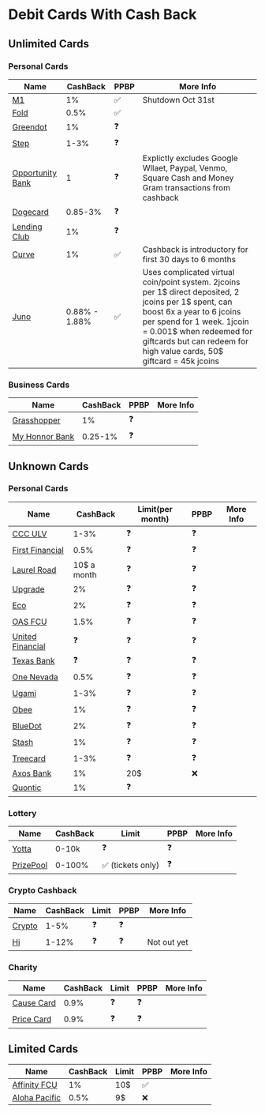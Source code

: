 # Debit Cards With Cash Back

## Unlimited Cards

### Personal Cards
|Name|CashBack|PPBP|More Info|
|---|---|---|---|
|[M1](https://m1.com)|1%|:white_check_mark:|Shutdown Oct 31st
|[Fold](https://foldapp.com)|0.5%|:white_check_mark:|
|[Greendot](https://greendot.com)|1%|:question:|
|[Step](https://step.com)|1-3%|:question:|
|[Opportunity Bank](https://opportunitybank.com)|1|:question:|Explictly excludes Google Wllaet, Paypal, Venmo, Square Cash and Money Gram transactions from cashback|
|[Dogecard](https://dogecard.co)|0.85-3%|:question:|
|[Lending Club](https://lendingclub.com)|1%|:question:|
|[Curve](https://curve.com)|1%|:white_check_mark:|Cashback is introductory for first 30 days to 6 months
|[Juno](https://juno.finance)|0.88% - 1.88%|:white_check_mark:| Uses complicated virtual coin/point system. 2jcoins per 1$ direct deposited, 2 jcoins per 1$ spent, can boost 6x a year to 6 jcoins per spend for 1 week. 1jcoin = 0.001$ when redeemed for giftcards but can redeem for high value cards, 50$ giftcard = 45k jcoins|

### Business Cards
|Name|CashBack|PPBP|More Info|
|---|---|---|---|
|[Grasshopper](https://grasshopper.bank)|1%|:question:|
|[My Honnor Bank](https://myhonorbank.com)|0.25-1%|:question:|

## Unknown Cards

### Personal Cards
|Name|CashBack|Limit(per month)|PPBP|More Info|
|---|---|---|---|---|
|[CCC ULV](https://ccculv.org)|1-3%|:question:|:question:|
|[First Financial](https://firstfinancial.org)|0.5%|:question:|:question:|
|[Laurel Road](https://laurelroad.com)|10$ a month|:question:|:question:|
|[Upgrade](https://upgrade.com)|2%|:question:|:question:|
|[Eco](https://ecoapp.com)|2%|:question:|:question:|
|[OAS FCU](https://oasfcu.org)|1.5%|:question:|:question:|
|[United Financial](https://unitedfinancialcu.org)|:question:|:question:|:question:|
|[Texas Bank](https://texasbnk.com)|:question:|:question:|:question:|
|[One Nevada](https://onenevada.org)|0.5%|:question:|:question:|
|[Ugami](https://ugami.com/)|1-3%|:question:|:question:|
|[Obee](https://obee.com)|1%|:question:|:question:|
|[BlueDot](https://thebluedot.co)|2%|:question:|:question:|
|[Stash](https://stash.com)|1%|:question:|:question:|
|[Treecard](https://treecard.org)|1-3%|:question:|:question:|
|[Axos Bank](https://axosbank.com)|1%|20$|:x:|
|[Quontic](https://quontic.com)|1%|:question:|

### Lottery
|Name|CashBack|Limit|PPBP|More Info|
|---|---|---|---|---|
|[Yotta](https://withyotta.com)|0-10k|:question:|:question:|
|[PrizePool](https://getprizepool.com)|0-100%|:white_check_mark: (tickets only)|:question:|

### Crypto Cashback
|Name|CashBack|Limit|PPBP|More Info|
|---|---|---|---|---|
|[Crypto](https://crypto.com)|1-5%|:question:|:question:|
|[Hi](https://hi.com)|1-12%|:question:|:question:|Not out yet

### Charity
|Name|CashBack|Limit|PPBP|More Info|
|---|---|---|---|---|
|[Cause Card](https://getcausecard.com)|0.9%|:question:|:question:|
|[Price Card](https://paywithpride.com)|0.9%|:question:|:question:|

## Limited Cards
|Name|CashBack|Limit|PPBP|More Info|
|---|---|---|---|---|
|[Affinity FCU](https://affinityfcu.com)|1%|10$|:white_check_mark:|
|[Aloha Pacific](https://alohapacific.com)|0.5%|9$|:x:|